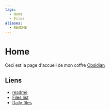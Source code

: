 ```yaml
---
tags:
  - Home
  - Files
aliases:
  - README
---  
```

# Home
Ceci est la page d'accueil de mon coffre [Obsidian](https://obsidian.md)
## Liens
+ [readme](/README)
+ [Files list](/Files)
+ [Daily files](<Daily Note/Daily_files>)
